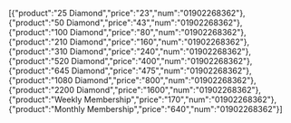 [{"product":"25 Diamond","price":"23","num":"01902268362"},{"product":"50 Diamond","price":"43","num":"01902268362"},{"product":"100 Diamond","price":"80","num":"01902268362"},{"product":"210 Diamond","price":"160","num":"01902268362"},{"product":"310 Diamond","price":"240","num":"01902268362"},{"product":"520 Diamond","price":"400","num":"01902268362"},{"product":"645 Diamond","price":"475","num":"01902268362"},{"product":"1080 Diamond","price":"800","num":"01902268362"},{"product":"2200 Diamond","price":"1600","num":"01902268362"},{"product":"Weekly Membership","price":"170","num":"01902268362"},{"product":"Monthly Membership","price":"640","num":"01902268362"}]
